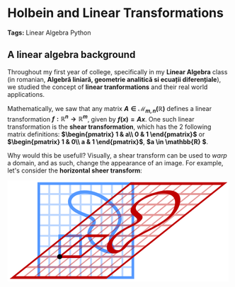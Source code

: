 # Holbein and Linear Transformations

**Tags:**
<span class="linear-algebra">Linear Algebra</span>
<span class="python">Python</span>

## A linear algebra background

Throughout my first year of college, specifically in my **Linear Algebra** class (in romanian, **Algebră liniară, geometrie analitică si ecuații diferențiale**), we studied the concept of **linear tranformations** and their real world applications.

Mathematically, we saw that any matrix **$A \in \mathcal{M}_{m,n}(\mathbb{R})$** defines a linear transformation **$f : \mathbb{R}^n \to \mathbb{R}^m$**, given by **$f(x) = Ax$**. One such linear transformation is the **shear transformation**, which has the 2 following matrix definitions: **$\begin{pmatrix} 1 & a\\ 0 & 1 \end{pmatrix}$** or **$\begin{pmatrix} 1 & 0\\ a & 1 \end{pmatrix}$**, **$a \in \mathbb{R} $**. 

Why would this be usefull? Visually, a shear transform can be used to _warp_ a domain, and as such, change the appearance of an image. For example, let's consider the **horizontal sheer transform**:

![](./images/horizontal_sheer_transform.png)